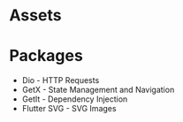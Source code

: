 # Assets

# Packages
- Dio - HTTP Requests
- GetX - State Management and Navigation
- GetIt - Dependency Injection
- Flutter SVG - SVG Images
